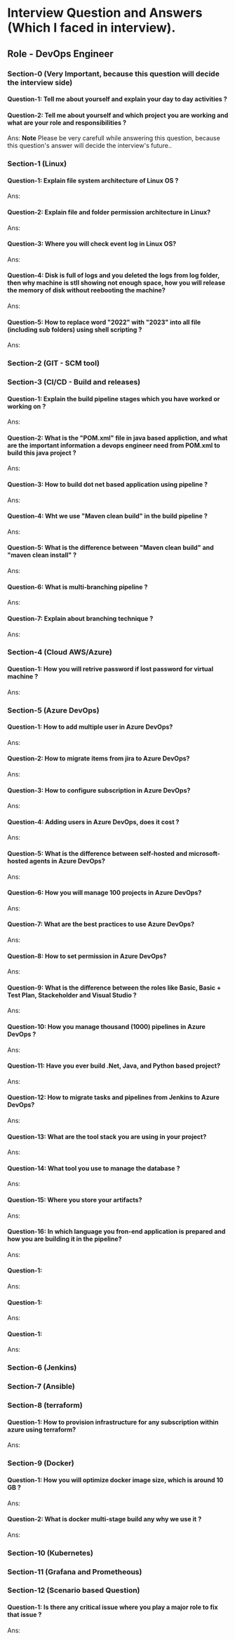 # Interview Question and Answers (Which I faced in interview).
## Role - DevOps Engineer 

### Section-0 (Very Important, because this question will decide the interview side)

#### Question-1: Tell me about yourself and explain your day to day activities ?
#### Question-2: Tell me about yourself and which project you are working and what are your role and responsibilities ?
Ans: **Note** Please be very carefull while answering this question, because this question's answer will decide the interview's future..


### Section-1 (Linux)

#### Question-1: Explain file system architecture of Linux OS ?
Ans: 
#### Question-2: Explain file and folder permission architecture in Linux?
Ans: 
#### Question-3: Where you will check event log in Linux OS?
Ans: 
#### Question-4: Disk is full of logs and you deleted the logs from log folder, then why machine is stll showing not enough space, how you will release the memory of disk without reebooting the machine?
Ans: 
#### Question-5: How to replace word "2022" with "2023" into all file (including sub folders) using shell scripting ?
Ans:





### Section-2 (GIT - SCM tool)




### Section-3 (CI/CD - Build and releases)
#### Question-1: Explain the build pipeline stages which you have worked or working on ?
Ans: 
#### Question-2: What is the "POM.xml" file in java based appliction, and what are the important information a devops engineer need from POM.xml to build this java project ?
Ans: 
#### Question-3: How to build dot net based application using pipeline ?
Ans: 
#### Question-4: Wht we use "Maven clean build" in the build pipeline ?
Ans: 
#### Question-5: What is the difference between "Maven clean build" and "maven clean install" ?
Ans: 
#### Question-6: What is multi-branching pipeline ?
Ans: 
#### Question-7: Explain about branching technique ?
Ans: 



### Section-4 (Cloud AWS/Azure)
#### Question-1: How you will retrive password if lost password for virtual machine ?
Ans: 




### Section-5 (Azure DevOps)
#### Question-1: How to add multiple user in Azure DevOps?
Ans:
#### Question-2: How to migrate items from jira to Azure DevOps?
Ans:
#### Question-3: How to configure subscription in Azure DevOps?
Ans:
#### Question-4: Adding users in Azure DevOps, does it cost ?
Ans:
#### Question-5: What is the difference between self-hosted and microsoft-hosted agents in Azure DevOps?
Ans:
#### Question-6: How you will manage 100 projects in Azure DevOps?
Ans: 
#### Question-7: What are the best practices to use Azure DevOps?
Ans:
#### Question-8: How to set permission in Azure DevOps?
Ans:
#### Question-9: What is the difference between the roles like Basic, Basic + Test Plan, Stackeholder and Visual Studio ?
Ans:
#### Question-10: How you manage thousand (1000) pipelines in Azure DevOps ?
Ans:
#### Question-11: Have you ever build .Net, Java, and Python based project?
Ans:
#### Question-12: How to migrate tasks and pipelines from Jenkins to Azure DevOps?
Ans:
#### Question-13: What are the tool stack you are using in your project?
Ans:
#### Question-14: What tool you use to manage the database ?
Ans:
#### Question-15: Where you store your artifacts?
Ans:
#### Question-16: In which language you fron-end application is prepared  and how you are building it in the pipeline?
Ans:
#### Question-1: 
Ans:
#### Question-1: 
Ans:
#### Question-1: 
Ans:



### Section-6 (Jenkins)

### Section-7 (Ansible)

### Section-8 (terraform)
#### Question-1: How to provision infrastructure for any subscription within azure using terraform?
Ans: 

### Section-9 (Docker)
#### Question-1: How you will optimize docker image size, which is around 10 GB ?
Ans: 
#### Question-2: What is docker multi-stage build any why we use it ?
Ans: 

### Section-10 (Kubernetes)

### Section-11 (Grafana and Prometheous)



### Section-12 (Scenario based Question)
#### Question-1: Is there any critical issue where you play a major role to fix that issue ?
Ans: 

